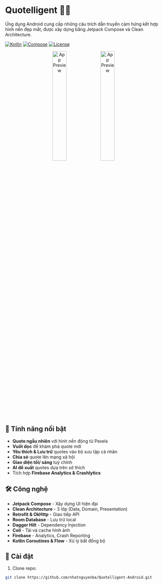 # Quotelligent 📖✨

Ứng dụng Android cung cấp những câu trích dẫn truyền cảm hứng kết hợp hình nền đẹp mắt, được xây dựng bằng Jetpack Compose và Clean Architecture.

[![Kotlin](https://img.shields.io/badge/Kotlin-1.9.0-blue.svg)](https://kotlinlang.org/)
[![Compose](https://img.shields.io/badge/Jetpack%20Compose-1.6.0-brightgreen)](https://developer.android.com/jetpack/compose)
[![License](https://img.shields.io/badge/License-MIT-green.svg)](LICENSE)

<div align="center">
  <img src="screenshots/quotelligent_home_screen.gif" width="30%" alt="App Preview">
  <img src="screenshots/quotelligent_search_screen.gif" width="30%" alt="App Preview">
</div>

## 🌟 Tính năng nổi bật
- **Quote ngẫu nhiên** với hình nền động từ Pexels
- **Vuốt dọc** để khám phá quote mới
- **Yêu thích & Lưu trữ** quotes vào bộ sưu tập cá nhân
- **Chia sẻ** quote lên mạng xã hội
- **Giao diện tối/ sáng** tuỳ chỉnh
- **AI đề xuất** quotes dựa trên sở thích
- Tích hợp **Firebase Analytics & Crashlytics**

## 🛠 Công nghệ
- **Jetpack Compose** - Xây dựng UI hiện đại
- **Clean Architecture** - 3 lớp (Data, Domain, Presentation)
- **Retrofit & OkHttp** - Giao tiếp API
- **Room Database** - Lưu trữ local
- **Dagger Hilt** - Dependency Injection
- **Coil** - Tải và cache hình ảnh
- **Firebase** - Analytics, Crash Reporting
- **Kotlin Coroutines & Flow** - Xử lý bất đồng bộ

## 🚀 Cài đặt
1. Clone repo:
```bash
git clone https://github.com/nhatnguyenba/Quotelligent-Android.git